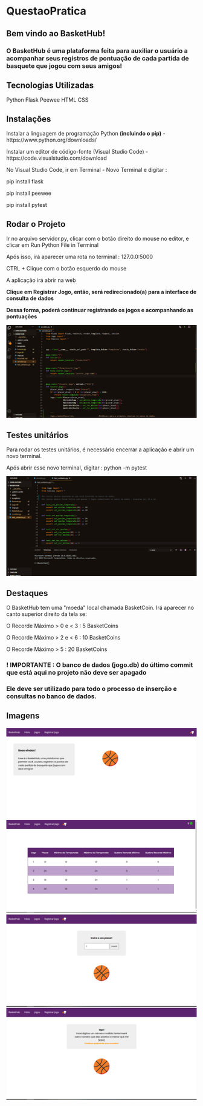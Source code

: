 # QuestaoPratica

## Bem vindo ao BasketHub! 

### O BasketHub é uma plataforma feita para auxiliar o usuário a acompanhar seus registros de pontuação de cada partida de basquete que jogou com seus amigos! 

## Tecnologias Utilizadas 
Python
Flask
Peewee
HTML
CSS

## Instalações 
<p>Instalar a linguagem de programação Python <strong>(incluindo o pip)</strong> - https://www.python.org/downloads/ </p>
<p>Instalar um editor de código-fonte (Visual Studio Code) - https://code.visualstudio.com/download</p>
<p>No Visual Studio Code, ir em Terminal - Novo Terminal e digitar : </p>
<p>pip install flask </p>
<p>pip install peewee </p>
<p>pip install pytest </p>

## Rodar o Projeto 
<p> Ir no arquivo servidor.py, clicar com o botão direito do mouse no editor, e clicar em Run Python File in Terminal </p>
<p>Após isso, irá aparecer uma rota no terminal : 127.0.0:5000 </p>
<p>CTRL + Clique com o botão esquerdo do mouse</p>
<p>A aplicação irá abrir na web</p>
<p> <strong> Clique em Registrar Jogo, então, será redirecionado(a) para a interface de consulta de dados</strong></p>
<p><strong> Dessa forma, poderá continuar registrando os jogos e acompanhando as pontuações</strong></p>

<img src="public/rodar_api.gif">

## Testes unitários 
<p>Para rodar os testes unitários, é necessário encerrar a aplicação e abrir um novo terminal.</p>
<p>Após abrir esse novo terminal, digitar :  python -m pytest </p>

<img src="public/test_unitario.gif">

## Destaques
<p>O BasketHub tem uma "moeda" local chamada BasketCoin. Irá aparecer no canto superior direito da tela se: </p>
<p>O Recorde Máximo > 0 e < 3 : 5 BasketCoins </p>
<p>O Recorde Máximo > 2 e < 6 : 10 BasketCoins</p>
<p>O Recorde Máximo > 5 : 20 BasketCoins </p>

### ! IMPORTANTE : O banco de dados (jogo.db) do último commit que está aqui no projeto não deve ser apagado
### Ele deve ser utilizado para todo o processo de inserção e consultas no banco de dados. 

## Imagens 
<img src="public/index.png">
<img src="public/listar.png">
<img src="public/registrar.png">
<img src="public/exception.png">



